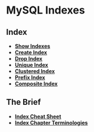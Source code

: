 # MySQL Indexes

## Index
* **[Show Indexes](./show-indexes.md)** <br>
* **[Create Index](./create-index.md)** <br>
* **[Drop Index](./drop-index.md)** <br>
* **[Unique Index](./unique-index.md)** <br>
* **[Clustered Index](./clustered-index.md)** <br>
* **[Prefix Index](./prefix-index.md)** <br>
* **[Composite Index](./composite-index.md)** <br>

## The Brief
* **[Index Cheat Sheet](./index-cheat-sheet.md)** <br>
* **[Index Chapter Terminologies](./index-terminology.md)** <br>
